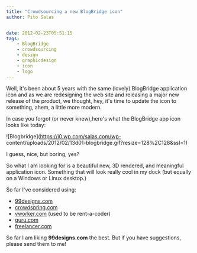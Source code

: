 ```yaml
---
title: "Crowdsourcing a new BlogBridge icon"
author: Pito Salas


date: 2012-02-23T05:51:15
tags:
    - BlogBridge
    - crowdsourcing
    - design
    - graphicdesign
    - icon
    - logo
---
```




Well, it's been about 5 years with the same (lovely) BlogBridge application
icon and as we are redesigning the web site and releasing a major new release
of the product, we thought, hey, it's time to update the icon to something,
ahem, a little more modern.

In case you forgot (or never knew),here's what the BlogBridge app icon looks
like today:

![Blogbridge](https://i0.wp.com/salas.com/wp-
content/uploads/2012/02/13d01-blogbridge.gif?resize=128%2C128&ssl=1)

I guess, nice, but boring, yes?

So what I am looking for is a beautiful new, 3D rendered, and meaningful
application icon. Something that will look really cool in my dock (but equally
on a Windows or Linux desktop.)

So far I've considered using:

  * [99designs.com](<https://99designs.com/>)
  * [crowdspring.com](<https://www.crowdspring.com>)
  * [vworker.com](<http://www.vworker.com/>) (used to be rent-a-coder)
  * [guru.com](<http://www.guru.com/>)
  * [freelancer.com](<http://www.freelancer.com/>)

So far I am liking **99designs.com** the best. But if you have suggestions,
please send them to me!


